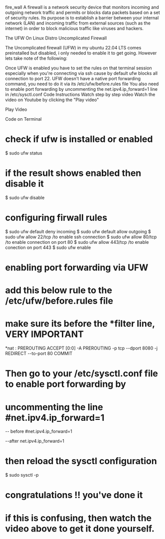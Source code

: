 fire_wall
A firewall is a network security device that monitors incoming and outgoing network traffic and permits or blocks data packets based on a set of security rules. Its purpose is to establish a barrier between your internal network (LAN) and incoming traffic from external sources (such as the internet) in order to block malicious traffic like viruses and hackers.

The UFW On Linux Distro
Uncomplicated Firewall

The Uncomplicated firewall (UFW) in my ubuntu 22.04 LTS comes preinstalled but disabled, i only needed to enable it to get going. However lets take note of the following:

Once UFW is enabled you have to set the rules on that terminal session especially when you're connecting via ssh cause by default ufw blocks all connection to port 22.
UFW doesn't have a native port forwarding command, you need to do it via its /etc/ufw/before.rules file
You also need to enable port forwarding by uncommenting the net.ipv4.ip_forward=1 line in /etc/sysctl.conf
Code Instructions
Watch step by step video
Watch the video on Youtube by clicking the "Play video"

Play Video

Code on Terminal
# check if ufw is installed or enabled
$ sudo ufw status

# if the result shows enabled then disable it
$ sudo ufw disable

# configuring firwall rules
$ sudo ufw default deny incoming
$ sudo ufw default allow outgoing
$ sudo ufw allow 22/tcp		/to enable ssh connection
$ sudo ufw allow 80/tcp		/to enable connection on port 80
$ sudo ufw allow 443/tcp	/to enable conection on port 443
$ sudo ufw enable

# enabling port forwarding via UFW

# add this below rule to the /etc/ufw/before.rules file
# make sure its before the *filter line, VERY IMPORTANT

*nat
: PREROUTING ACCEPT [0:0]
-A PREROUTING -p tcp --dport 8080 -j REDIRECT --to-port 80
COMMIT

# Then go to your /etc/sysctl.conf file to enable port forwarding by
# uncommenting the line #net.ipv4.ip_forward=1

-- before
#net.ipv4.ip_forward=1

--after
net.ipv4.ip_forward=1

# then reload the sysctl configuration
$ sudo sysctl -p

# congratulations !! you've done it
# if this is confusing, then watch the video above to get it done yourself.
